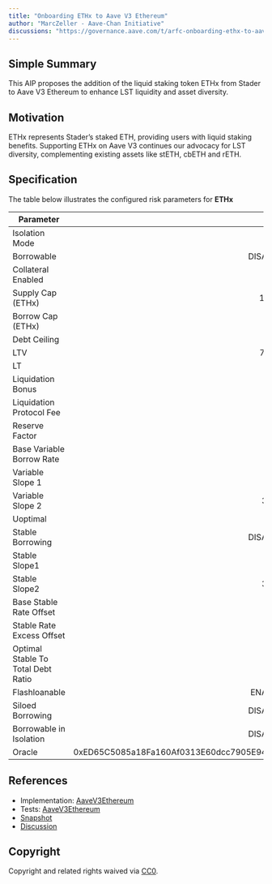 ```yaml
---
title: "Onboarding ETHx to Aave V3 Ethereum"
author: "MarcZeller - Aave-Chan Initiative"
discussions: "https://governance.aave.com/t/arfc-onboarding-ethx-to-aave-v3-ethereum/15672"
---
```


## Simple Summary

This AIP proposes the addition of the liquid staking token ETHx from Stader to Aave V3 Ethereum to enhance LST liquidity and asset diversity.

## Motivation

ETHx represents Stader’s staked ETH, providing users with liquid staking benefits. Supporting ETHx on Aave V3 continues our advocacy for LST diversity, complementing existing assets like stETH, cbETH and rETH.

## Specification

The table below illustrates the configured risk parameters for **ETHx**

| Parameter                          |                                      Value |
| ---------------------------------- | -----------------------------------------: |
| Isolation Mode                     |                                       true |
| Borrowable                         |                                   DISABLED |
| Collateral Enabled                 |                                       true |
| Supply Cap (ETHx)                  |                                     10,000 |
| Borrow Cap (ETHx)                  |                                      1,000 |
| Debt Ceiling                       |                                      USD 0 |
| LTV                                |                                     74.5 % |
| LT                                 |                                       77 % |
| Liquidation Bonus                  |                                      7.5 % |
| Liquidation Protocol Fee           |                                       10 % |
| Reserve Factor                     |                                       15 % |
| Base Variable Borrow Rate          |                                        0 % |
| Variable Slope 1                   |                                        7 % |
| Variable Slope 2                   |                                      300 % |
| Uoptimal                           |                                       45 % |
| Stable Borrowing                   |                                   DISABLED |
| Stable Slope1                      |                                        7 % |
| Stable Slope2                      |                                      300 % |
| Base Stable Rate Offset            |                                        1 % |
| Stable Rate Excess Offset          |                                        8 % |
| Optimal Stable To Total Debt Ratio |                                       20 % |
| Flashloanable                      |                                    ENABLED |
| Siloed Borrowing                   |                                   DISABLED |
| Borrowable in Isolation            |                                   DISABLED |
| Oracle                             | 0xED65C5085a18Fa160Af0313E60dcc7905E944Dc7 |

## References

- Implementation: [AaveV3Ethereum](https://github.com/bgd-labs/aave-proposals-v3/blob/main/src/20231212_AaveV3Ethereum_OnboardingETHxToAaveV3Ethereum/AaveV3Ethereum_OnboardingETHxToAaveV3Ethereum_20231212.sol)
- Tests: [AaveV3Ethereum](https://github.com/bgd-labs/aave-proposals-v3/blob/main/src/20231212_AaveV3Ethereum_OnboardingETHxToAaveV3Ethereum/AaveV3Ethereum_OnboardingETHxToAaveV3Ethereum_20231212.t.sol)
- [Snapshot](https://snapshot.org/#/aave.eth/proposal/0x9238b091250c739f5b5486ab8dbaa110b0b7ec0582698ea2c2d3721377e4b0bb)
- [Discussion](https://governance.aave.com/t/arfc-onboarding-ethx-to-aave-v3-ethereum/15672)

## Copyright

Copyright and related rights waived via [CC0](https://creativecommons.org/publicdomain/zero/1.0/).
